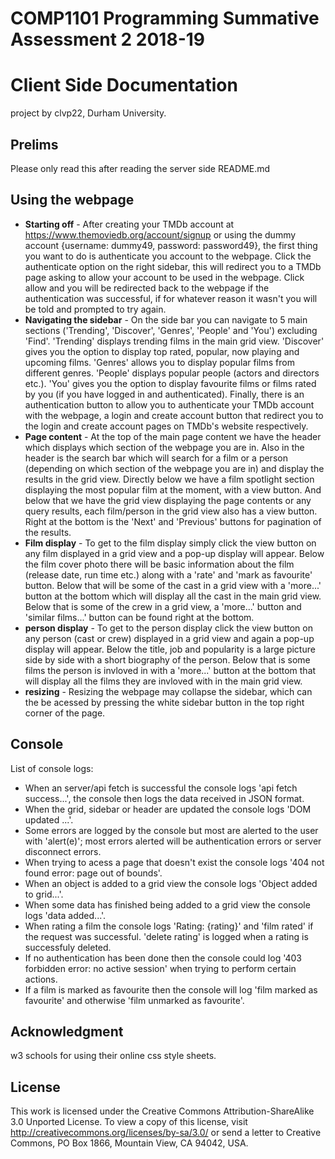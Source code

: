 COMP1101 Programming Summative Assessment 2 2018-19
===================================================

Client Side Documentation
=========================

project by clvp22, Durham University.

Prelims
-------

Please only read this after reading the server side README.md

Using the webpage
-----------------

 - **Starting off** - After creating your TMDb account at https://www.themoviedb.org/account/signup or using the dummy account {username: dummy49, password: password49}, the first thing you want to do is authenticate you account to the webpage. 
 Click the authenticate option on the right sidebar, this will redirect you to a TMDb page asking to allow your account to be used in the webpage.
 Click allow and you will be redirected back to the webpage if the authentication was successful, if for whatever reason it wasn't you will be told and prompted to try again.
 - **Navigating the sidebar** - On the side bar you can navigate to 5 main sections ('Trending', 'Discover', 'Genres', 'People' and 'You') excluding 'Find'. 
 'Trending' displays trending films in the main grid view. 'Discover' gives you the option to display top rated, popular, now playing and upcoming films. 
 'Genres' allows you to display popular films from different genres. 'People' displays popular people (actors and directors etc.). 
 'You' gives you the option to display favourite films or films rated by you (if you have logged in and authenticated). 
 Finally, there is an authentication button to allow you to authenticate your TMDb account with the webpage, a login and create account button that redirect you to the login and create account pages on TMDb's website respectively.
 - **Page content** - At the top of the main page content we have the header which displays which section of the webpage you are in. 
 Also in the header is the search bar which will search for a film or a person (depending on which section of the webpage you are in) and display the results in the grid view.
 Directly below we have a film spotlight section displaying the most popular film at the moment, with a view button. And below that we have the grid view displaying the page contents or any query results, each film/person in the grid view also has a view button. 
 Right at the bottom is the 'Next' and 'Previous' buttons for pagination of the results.
 - **Film display** - To get to the film display simply click the view button on any film displayed in a grid view and a pop-up display will appear. Below the film cover photo there will be basic information about the film (release date, run time etc.) along with a 'rate' and 'mark as favourite' button.
 Below that will be some of the cast in a grid view with a 'more...' button at the bottom which will display all the cast in the main grid view. Below that is some of the crew in a grid view, a 'more...' button and 'similar films...' button can be found right at the bottom.
 - **person display** - To get to the person display click the view button on any person (cast or crew) displayed in a grid view and again a pop-up display will appear. Below the title, job and popularity is a large picture side by side with a short biography of the person. Below that is some films the person is invloved in with a 'more...' button at the bottom that will display all the films they are invloved with in the main grid view.
 - **resizing** - Resizing the webpage may collapse the sidebar, which can the be acessed by pressing the white sidebar button in the top right corner of the page.
 
Console
-------

List of console logs:
 - When an server/api fetch is successful the console logs 'api fetch success...', the console then logs the data received in JSON format.
 - When the grid, sidebar or header are updated the console logs 'DOM updated ...'.
 - Some errors are logged by the console but most are alerted to the user with 'alert(e)'; most errors alerted will be authentication errors or server disconnect errors.
 - When trying to acess a page that doesn't exist the console logs '404 not found error: page out of bounds'.
 - When an object is added to a grid view the console logs 'Object added to grid...'.
 - When some data has finished being added to a grid view the console logs 'data added...'.
 - When rating a film the console logs 'Rating: {rating}' and 'film rated' if the request was successful. 'delete rating' is logged when a rating is successfuly deleted.
 - If no authentication has been done then the console could log '403 forbidden error: no active session' when trying to perform certain actions.
 - If a film is marked as favourite then the console will log 'film marked as favourite' and otherwise 'film unmarked as favourite'.
 
Acknowledgment
--------------

w3 schools for using their online css style sheets.

License
-------

This work is licensed under the Creative Commons Attribution-ShareAlike 3.0 Unported License. To view a copy of this license, visit http://creativecommons.org/licenses/by-sa/3.0/ or send a letter to Creative Commons, PO Box 1866, Mountain View, CA 94042, USA.




